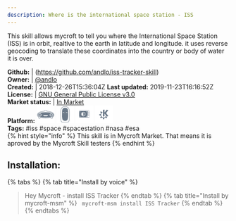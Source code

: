 ```yaml
---
description: Where is the international space station - ISS
---
```

This skill allows mycroft to tell you where the International Space Station (ISS) is in orbit, realtive
to the earth in latitude and longitude. it uses reverse geocoding to translate these coordinates
into the country or body of water it is over.

**Github:** | (https://github.com/andlo/iss-tracker-skill)  
**Owner:** | [@andlo](https://github.com/andlo)  
**Created:** | 2018-12-26T15:36:04Z  **Last updated:** 2019-11-23T16:16:52Z  
**License:** | [GNU General Public License v3.0](https://api.github.com/licenses/gpl-3.0)  
**Market status:** | [In Market](https://market.mycroft.ai/skill/iss-tracker)  
**Platform:**   ![](.gitbook/assets/mark-1-icon.png)  ![](.gitbook/assets/mark-2-icon.png)  ![](.gitbook/assets/picroft-icon.png)  ![](.gitbook/assets/kde.png)   
**Tags:** \#iss \#space \#spacestation \#nasa \#esa   
{% hint style="info" %}
This skill is in Mycroft Market. That means it is aproved by the Mycroft Skill testers
{% endhint %}
    
## Installation:  
{% tabs %}
{% tab title="Install by voice" %}
> Hey Mycroft - install ISS Tracker
{% endtab %}
  {% tab title="Install by mycroft-msm" %}
``` mycroft-msm install ISS Tracker```
{% endtab %}
  {% endtabs %}
  